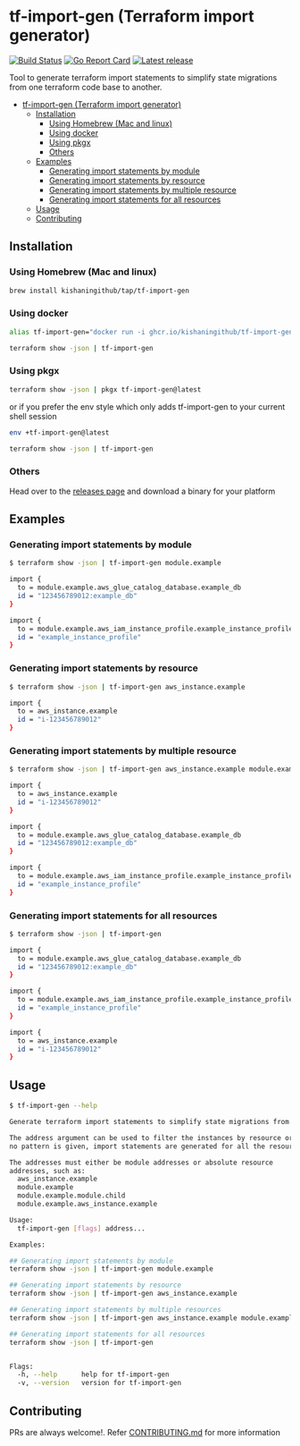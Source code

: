 # tf-import-gen (Terraform import generator)

[![Build Status](https://github.com/kishaningithub/tf-import-gen/actions/workflows/build.yml/badge.svg)](https://github.com/kishaningithub/tf-import-gen/actions/workflows/build.yml)
[![Go Report Card](https://goreportcard.com/badge/github.com/kishaningithub/tf-import-gen)](https://goreportcard.com/report/github.com/kishaningithub/tf-import-gen)
[![Latest release](https://img.shields.io/github/release/kishaningithub/tf-import-gen.svg)](https://github.com/kishaningithub/tf-import-gen/releases)

Tool to generate terraform import statements to simplify state migrations from one terraform code base to another.

<!-- TOC -->
* [tf-import-gen (Terraform import generator)](#tf-import-gen-terraform-import-generator)
  * [Installation](#installation)
    * [Using Homebrew (Mac and linux)](#using-homebrew-mac-and-linux)
    * [Using docker](#using-docker)
    * [Using pkgx](#using-pkgx)
    * [Others](#others)
  * [Examples](#examples)
    * [Generating import statements by module](#generating-import-statements-by-module)
    * [Generating import statements by resource](#generating-import-statements-by-resource)
    * [Generating import statements by multiple resource](#generating-import-statements-by-multiple-resource)
    * [Generating import statements for all resources](#generating-import-statements-for-all-resources)
  * [Usage](#usage)
  * [Contributing](#contributing)
<!-- TOC -->

## Installation

### Using Homebrew (Mac and linux)

```bash
brew install kishaningithub/tap/tf-import-gen
```

### Using docker

```bash
alias tf-import-gen="docker run -i ghcr.io/kishaningithub/tf-import-gen:latest"

terraform show -json | tf-import-gen
```

### Using pkgx

```bash
terraform show -json | pkgx tf-import-gen@latest
```

or if you prefer the env style which only adds tf-import-gen to your current shell session

```bash
env +tf-import-gen@latest

terraform show -json | tf-import-gen
```

### Others

Head over to the [releases page](https://github.com/kishaningithub/tf-import-gen/releases) and download a binary for your platform

## Examples

### Generating import statements by module

```bash
$ terraform show -json | tf-import-gen module.example

import {
  to = module.example.aws_glue_catalog_database.example_db
  id = "123456789012:example_db"
}

import {
  to = module.example.aws_iam_instance_profile.example_instance_profile
  id = "example_instance_profile"
}
```

### Generating import statements by resource

```bash
$ terraform show -json | tf-import-gen aws_instance.example

import {
  to = aws_instance.example
  id = "i-123456789012"
}
```

### Generating import statements by multiple resource

```bash
$ terraform show -json | tf-import-gen aws_instance.example module.example

import {
  to = aws_instance.example
  id = "i-123456789012"
}

import {
  to = module.example.aws_glue_catalog_database.example_db
  id = "123456789012:example_db"
}

import {
  to = module.example.aws_iam_instance_profile.example_instance_profile
  id = "example_instance_profile"
}
```

### Generating import statements for all resources

```bash
$ terraform show -json | tf-import-gen

import {
  to = module.example.aws_glue_catalog_database.example_db
  id = "123456789012:example_db"
}

import {
  to = module.example.aws_iam_instance_profile.example_instance_profile
  id = "example_instance_profile"
}

import {
  to = aws_instance.example
  id = "i-123456789012"
}
```

## Usage

```bash
$ tf-import-gen --help

Generate terraform import statements to simplify state migrations from one terraform code base to another.

The address argument can be used to filter the instances by resource or module. If
no pattern is given, import statements are generated for all the resources.

The addresses must either be module addresses or absolute resource
addresses, such as:
  aws_instance.example
  module.example
  module.example.module.child
  module.example.aws_instance.example

Usage:
  tf-import-gen [flags] address...

Examples:

## Generating import statements by module
terraform show -json | tf-import-gen module.example

## Generating import statements by resource
terraform show -json | tf-import-gen aws_instance.example

## Generating import statements by multiple resources
terraform show -json | tf-import-gen aws_instance.example module.example

## Generating import statements for all resources
terraform show -json | tf-import-gen


Flags:
  -h, --help      help for tf-import-gen
  -v, --version   version for tf-import-gen
```


## Contributing

PRs are always welcome!. Refer [CONTRIBUTING.md](./CONTRIBUTING.md) for more information



